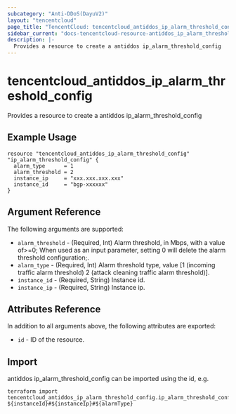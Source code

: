 ```yaml
---
subcategory: "Anti-DDoS(DayuV2)"
layout: "tencentcloud"
page_title: "TencentCloud: tencentcloud_antiddos_ip_alarm_threshold_config"
sidebar_current: "docs-tencentcloud-resource-antiddos_ip_alarm_threshold_config"
description: |-
  Provides a resource to create a antiddos ip_alarm_threshold_config
---
```


# tencentcloud_antiddos_ip_alarm_threshold_config

Provides a resource to create a antiddos ip_alarm_threshold_config

## Example Usage

```hcl
resource "tencentcloud_antiddos_ip_alarm_threshold_config" "ip_alarm_threshold_config" {
  alarm_type      = 1
  alarm_threshold = 2
  instance_ip     = "xxx.xxx.xxx.xxx"
  instance_id     = "bgp-xxxxxx"
}
```

## Argument Reference

The following arguments are supported:

* `alarm_threshold` - (Required, Int) Alarm threshold, in Mbps, with a value of&gt;=0; When used as an input parameter, setting 0 will delete the alarm threshold configuration;.
* `alarm_type` - (Required, Int) Alarm threshold type, value [1 (incoming traffic alarm threshold) 2 (attack cleaning traffic alarm threshold)].
* `instance_id` - (Required, String) Instance id.
* `instance_ip` - (Required, String) Instance ip.

## Attributes Reference

In addition to all arguments above, the following attributes are exported:

* `id` - ID of the resource.




## Import

antiddos ip_alarm_threshold_config can be imported using the id, e.g.

```
terraform import tencentcloud_antiddos_ip_alarm_threshold_config.ip_alarm_threshold_config ${instanceId}#${instanceIp}#${alarmType}
```


